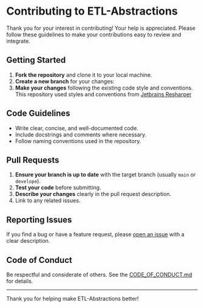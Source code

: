 # Contributing to ETL-Abstractions

Thank you for your interest in contributing! Your help is appreciated. Please follow these guidelines to make your contributions easy to review and integrate.

## Getting Started

1. **Fork the repository** and clone it to your local machine.
2. **Create a new branch** for your changes:
3. **Make your changes** following the existing code style and conventions. This repository used styles and conventions from [Jetbrains Resharper](https://www.jetbrains.com/resharper/)

## Code Guidelines

- Write clear, concise, and well-documented code.
- Include docstrings and comments where necessary.
- Follow naming conventions used in the repository.

## Pull Requests

1. **Ensure your branch is up to date** with the target branch (usually `main` or `develope`).
2. **Test your code** before submitting.
3. **Describe your changes** clearly in the pull request description.
4. Link to any related issues.

## Reporting Issues

If you find a bug or have a feature request, please [open an issue](https://github.com/Chris-Wolfgang/ETL-Abstractions/issues) with a clear description.

## Code of Conduct

Be respectful and considerate of others. See the [CODE_OF_CONDUCT.md](./CODE_OF_CONDUCT.md) for details.

---

Thank you for helping make ETL-Abstractions better!
